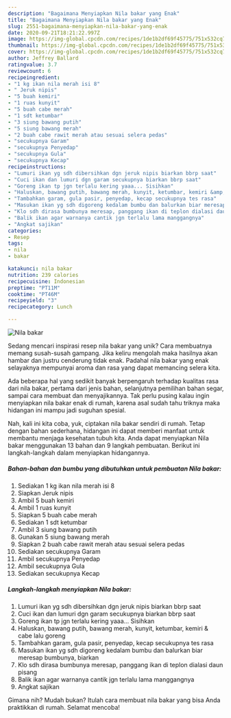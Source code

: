 ```yaml
---
description: "Bagaimana Menyiapkan Nila bakar yang Enak"
title: "Bagaimana Menyiapkan Nila bakar yang Enak"
slug: 2551-bagaimana-menyiapkan-nila-bakar-yang-enak
date: 2020-09-21T18:21:22.997Z
image: https://img-global.cpcdn.com/recipes/1de1b2df69f45775/751x532cq70/nila-bakar-foto-resep-utama.jpg
thumbnail: https://img-global.cpcdn.com/recipes/1de1b2df69f45775/751x532cq70/nila-bakar-foto-resep-utama.jpg
cover: https://img-global.cpcdn.com/recipes/1de1b2df69f45775/751x532cq70/nila-bakar-foto-resep-utama.jpg
author: Jeffrey Ballard
ratingvalue: 3.7
reviewcount: 6
recipeingredient:
- "1 kg ikan nila merah isi 8"
- " Jeruk nipis"
- "5 buah kemiri"
- "1 ruas kunyit"
- "5 buah cabe merah"
- "1 sdt ketumbar"
- "3 siung bawang putih"
- "5 siung bawang merah"
- "2 buah cabe rawit merah atau sesuai selera pedas"
- "secukupnya Garam"
- "secukupnya Penyedap"
- "secukupnya Gula"
- "secukupnya Kecap"
recipeinstructions:
- "Lumuri ikan yg sdh dibersihkan dgn jeruk nipis biarkan bbrp saat"
- "Cuci ikan dan lumuri dgn garam secukupnya biarkan bbrp saat"
- "Goreng ikan tp jgn terlalu kering yaaa... Sisihkan"
- "Haluskan, bawang putih, bawang merah, kunyit, ketumbar, kemiri &amp; cabe lalu goreng"
- "Tambahkan garam, gula pasir, penyedap, kecap secukupnya tes rasa"
- "Masukan ikan yg sdh digoreng kedalam bumbu dan balurkan biar meresap bumbunya, biarkan"
- "Klo sdh dirasa bumbunya meresap, panggang ikan di teplon dialasi daun pisang"
- "Balik ikan agar warnanya cantik jgn terlalu lama manggangnya"
- "Angkat sajikan"
categories:
- Resep
tags:
- nila
- bakar

katakunci: nila bakar 
nutrition: 239 calories
recipecuisine: Indonesian
preptime: "PT11M"
cooktime: "PT46M"
recipeyield: "3"
recipecategory: Lunch

---
```



![Nila bakar](https://img-global.cpcdn.com/recipes/1de1b2df69f45775/751x532cq70/nila-bakar-foto-resep-utama.jpg)

Sedang mencari inspirasi resep nila bakar yang unik? Cara membuatnya memang susah-susah gampang. Jika keliru mengolah maka hasilnya akan hambar dan justru cenderung tidak enak. Padahal nila bakar yang enak selayaknya mempunyai aroma dan rasa yang dapat memancing selera kita.

Ada beberapa hal yang sedikit banyak berpengaruh terhadap kualitas rasa dari nila bakar, pertama dari jenis bahan, selanjutnya pemilihan bahan segar, sampai cara membuat dan menyajikannya. Tak perlu pusing kalau ingin menyiapkan nila bakar enak di rumah, karena asal sudah tahu triknya maka hidangan ini mampu jadi suguhan spesial.




Nah, kali ini kita coba, yuk, ciptakan nila bakar sendiri di rumah. Tetap dengan bahan sederhana, hidangan ini dapat memberi manfaat untuk membantu menjaga kesehatan tubuh kita. Anda dapat menyiapkan Nila bakar menggunakan 13 bahan dan 9 langkah pembuatan. Berikut ini langkah-langkah dalam menyiapkan hidangannya.

<!--inarticleads1-->

##### Bahan-bahan dan bumbu yang dibutuhkan untuk pembuatan Nila bakar:

1. Sediakan 1 kg ikan nila merah isi 8
1. Siapkan  Jeruk nipis
1. Ambil 5 buah kemiri
1. Ambil 1 ruas kunyit
1. Siapkan 5 buah cabe merah
1. Sediakan 1 sdt ketumbar
1. Ambil 3 siung bawang putih
1. Gunakan 5 siung bawang merah
1. Siapkan 2 buah cabe rawit merah atau sesuai selera pedas
1. Sediakan secukupnya Garam
1. Ambil secukupnya Penyedap
1. Ambil secukupnya Gula
1. Sediakan secukupnya Kecap




<!--inarticleads2-->

##### Langkah-langkah menyiapkan Nila bakar:

1. Lumuri ikan yg sdh dibersihkan dgn jeruk nipis biarkan bbrp saat
1. Cuci ikan dan lumuri dgn garam secukupnya biarkan bbrp saat
1. Goreng ikan tp jgn terlalu kering yaaa... Sisihkan
1. Haluskan, bawang putih, bawang merah, kunyit, ketumbar, kemiri &amp; cabe lalu goreng
1. Tambahkan garam, gula pasir, penyedap, kecap secukupnya tes rasa
1. Masukan ikan yg sdh digoreng kedalam bumbu dan balurkan biar meresap bumbunya, biarkan
1. Klo sdh dirasa bumbunya meresap, panggang ikan di teplon dialasi daun pisang
1. Balik ikan agar warnanya cantik jgn terlalu lama manggangnya
1. Angkat sajikan




Gimana nih? Mudah bukan? Itulah cara membuat nila bakar yang bisa Anda praktikkan di rumah. Selamat mencoba!
